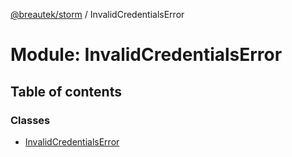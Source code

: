 [@breautek/storm](../README.md) / InvalidCredentialsError

# Module: InvalidCredentialsError

## Table of contents

### Classes

- [InvalidCredentialsError](../classes/InvalidCredentialsError.InvalidCredentialsError-1.md)
